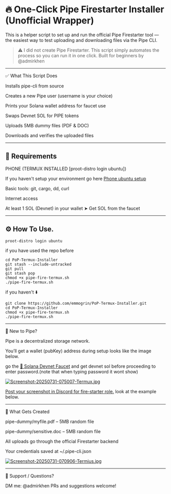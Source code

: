 
# 🔥 One-Click Pipe Firestarter Installer (Unofficial Wrapper)

This is a helper script to set up and run the official Pipe Firestarter tool — the easiest way to test uploading and downloading files via the Pipe CLI.

> ⚠️ I did not create Pipe Firestarter.
This script simply automates the process so you can run it in one click.
Built for beginners by @admirkhen




---

✅ What This Script Does

Installs pipe-cli from source

Creates a new Pipe user (username is your choice)

Prints your Solana wallet address for faucet use

Swaps Devnet SOL for PIPE tokens

Uploads 5MB dummy files (PDF & DOC)

Downloads and verifies the uploaded files



---

## 🧰 Requirements

PHONE (TERMUX INSTALLED [proot-distro login ubuntu])

If you haven't setup your environment go here [Phone ubuntu setup ](https://x.com/thecryptoBike/status/1948065579191156800?t=R6U3C4XVH0xT_SCNeQfQNg&s=19)

Basic tools: git, cargo, dd, curl

Internet access

At least 1 SOL (Devnet) in your wallet
➤ Get SOL from the faucet



---

## ⚙️ How To Use.
```
proot-distro login ubuntu
```
if you have used the repo before
```
cd PoP-Termux-Installer
git stash --include-untracked
git pull
git stash pop
chmod +x pipe-fire-termux.sh
./pipe-fire-termux.sh
```
if you haven't ⬇️
```
git clone https://github.com/emmogrin/PoP-Termux-Installer.git
cd PoP-Termux-Installer
chmod +x pipe-fire-termux.sh
./pipe-fire-termux.sh
```


---

🌱 New to Pipe?

Pipe is a decentralized storage network.

You’ll get a wallet (pubKey) address during setup looks like the image below.

go the [🔗 Solana Devnet Faucet](https://faucet.solana.com) and get devnet sol before proceeding to enter password.(note that when typing password it wont show)

[![Screenshot-20250731-075007-Termux.jpg](https://i.postimg.cc/1tcbFYNn/Screenshot-20250731-075007-Termux.jpg)](https://postimg.cc/TL1kM00f)

[Post your screenshot in Discord for fire-starter role.](https://discord.com/channels/1276592413049356391/1399519012756656189) look at the example below.



---

📁 What Gets Created

pipe-dummy/myfile.pdf – 5MB random file

pipe-dummy/sensitive.doc – 5MB random file

All uploads go through the official Firestarter backend

Your credentials saved at ~/.pipe-cli.json

[![Screenshot-20250731-070906-Termius.jpg](https://i.postimg.cc/28zLnqgV/Screenshot-20250731-070906-Termius.jpg)](https://postimg.cc/Z0MqSqbS)

---

💬 Support / Questions?

DM me: @admirkhen
PRs and suggestions welcome!

